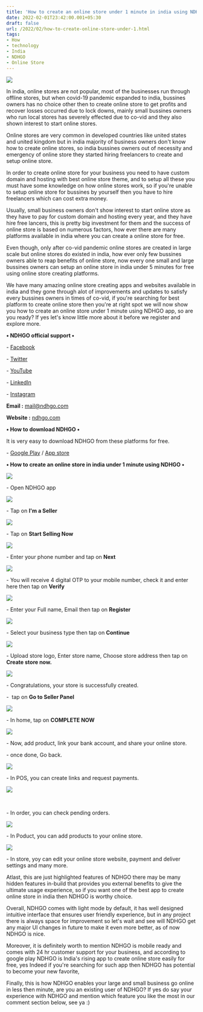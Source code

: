 ```yaml
---
title: 'How to create an online store under 1 minute in india using NDHGO.'
date: 2022-02-01T23:42:00.001+05:30
draft: false
url: /2022/02/how-to-create-online-store-under-1.html
tags: 
- How
- technology
- India
- NDHGO
- Online Store
---
```


 [![](https://lh3.googleusercontent.com/-1wk8qK4R9Ow/Yfl4IiICQaI/AAAAAAAAI8g/HKqP-qkti_Y9PDj3ub_IHSYoSpPMJxy9QCNcBGAsYHQ/s1600/1643739166396843-0.png)](https://lh3.googleusercontent.com/-1wk8qK4R9Ow/Yfl4IiICQaI/AAAAAAAAI8g/HKqP-qkti_Y9PDj3ub_IHSYoSpPMJxy9QCNcBGAsYHQ/s1600/1643739166396843-0.png) 

  

In india, online stores are not popular, most of the businesses run through offline stores, but when covid-19 pandemic expanded to india, bussines owners has no choice other then to create online store to get profits and recover losses occurred due to lock downs, mainly small bussines owners who run local stores has severely effected due to co-vid and they also shown interest to start online stores.

  

Online stores are very common in developed countries like united states and united kingdom but in india majority of business owners don't know how to create online stores, so india bussines owners out of necessity and emergency of online store they started hiring freelancers to create and setup online store.

  

In order to create online store for your business you need to have custom domain and hosting with best online store theme, and to setup all these you must have some knowledge on how online stores work, so if you're unable to setup online store for bussines by yourself then you have to hire freelancers which can cost extra money.

  

Usually, small business owners don't show interest to start online store as they have to pay for custom domain and hosting every year, and they have hire free lancers, this is pretty big investment for them and the success of online store is based on numerous factors, how ever there are many platforms available in india where you can create a online store for free.

  

Even though, only after co-vid pandemic online stores are created in large scale but online stores do existed in india, how ever only few bussines owners able to reap benefits of online store, now every one small and large bussines owners can setup an online store in india under 5 minutes for free using online store creating platforms.

  

We have many amazing online store creating apps and websites available in india and they gone through alot of improvements and updates to satisfy every bussines owners in times of co-vid, if you're searching for best platform to create online store then you're at right spot we will now show you how to create an online store under 1 minute using NDHGO app, so are you ready? If yes let's know little more about it before we register and explore more.

  

**• NDHGO official support •**

\- [Facebook](https://www.facebook.com/ndhgo)

\- [Twitter](https://twitter.com/ndhgoapp)

\- [YouTube](https://www.youtube.com/channel/UCT3nAFipmYhTdCNEyWJX79A)

\- [LinkedIn](https://in.linkedin.com/company/nextdoorhub)

\- [Instagram](https://www.instagram.com/ndhgo/)

**Email :** [mail@ndhgo.com](mailto:mail@ndhgo.com)

**Website :** [ndhgo.com](http://ndhgo.com)

**• How to download NDHGO •**

  

It is very easy to download NDHGO from these platforms for free.

  

\- [Google Play](https://play.google.com/store/apps/details?id=com.nextdoorhub) / [App store](https://apps.apple.com/in/app/ndhgo/id1438955605)

  

**• How to create an online store in india under 1 minute using NDHGO •**

  

 [![](https://lh3.googleusercontent.com/-Sib-vpu6wok/Yfl4HlaoqPI/AAAAAAAAI8Y/zc8tFdYKIJwXXgKSYmlF_FAOTZf_xyXEwCNcBGAsYHQ/s1600/1643739162667580-1.png)](https://lh3.googleusercontent.com/-Sib-vpu6wok/Yfl4HlaoqPI/AAAAAAAAI8Y/zc8tFdYKIJwXXgKSYmlF_FAOTZf_xyXEwCNcBGAsYHQ/s1600/1643739162667580-1.png) 

  

\- Open NDHGO app

  

 [![](https://lh3.googleusercontent.com/-D8OYD392Rcw/Yfl4G6CgswI/AAAAAAAAI8U/hGPPpeXqG5gRLS3WQcQopTB2xsiNRkaVACNcBGAsYHQ/s1600/1643739158687246-2.png)](https://lh3.googleusercontent.com/-D8OYD392Rcw/Yfl4G6CgswI/AAAAAAAAI8U/hGPPpeXqG5gRLS3WQcQopTB2xsiNRkaVACNcBGAsYHQ/s1600/1643739158687246-2.png) 

  

  

\- Tap on **I'm a Seller**

 **[![](https://lh3.googleusercontent.com/-IF7i2SMmJ_M/Yfl4FlvR1oI/AAAAAAAAI8Q/JX4O4HMyfB0SA-dUExahomuV5aL7JcbCQCNcBGAsYHQ/s1600/1643739154449526-3.png)](https://lh3.googleusercontent.com/-IF7i2SMmJ_M/Yfl4FlvR1oI/AAAAAAAAI8Q/JX4O4HMyfB0SA-dUExahomuV5aL7JcbCQCNcBGAsYHQ/s1600/1643739154449526-3.png)** 

\- Tap on **Start Selling Now**

  

 [![](https://lh3.googleusercontent.com/-a3OZqLwswuU/Yfl4EvmJTFI/AAAAAAAAI8M/oPNwtLILFqUkT-ZgqNJ8ZtJlMDOzXzLBwCNcBGAsYHQ/s1600/1643739150333434-4.png)](https://lh3.googleusercontent.com/-a3OZqLwswuU/Yfl4EvmJTFI/AAAAAAAAI8M/oPNwtLILFqUkT-ZgqNJ8ZtJlMDOzXzLBwCNcBGAsYHQ/s1600/1643739150333434-4.png) 

  

\- Enter your phone number and tap on **Next**

 **[![](https://lh3.googleusercontent.com/-OknpHMZmbTY/Yfl4Di9gEFI/AAAAAAAAI8I/njAGskptzyEISm1Ns3pksGlmxrNTNoqrgCNcBGAsYHQ/s1600/1643739146259052-5.png)](https://lh3.googleusercontent.com/-OknpHMZmbTY/Yfl4Di9gEFI/AAAAAAAAI8I/njAGskptzyEISm1Ns3pksGlmxrNTNoqrgCNcBGAsYHQ/s1600/1643739146259052-5.png)**   

\- You will receive 4 digital OTP to your mobile number, check it and enter here then tap on **Verify**

 **[![](https://lh3.googleusercontent.com/-vMePKjpJsUY/Yfl4CkuMd6I/AAAAAAAAI8E/x-RBf2QxOooUi1K4KOa3tfKcNTQls148ACNcBGAsYHQ/s1600/1643739141960738-6.png)](https://lh3.googleusercontent.com/-vMePKjpJsUY/Yfl4CkuMd6I/AAAAAAAAI8E/x-RBf2QxOooUi1K4KOa3tfKcNTQls148ACNcBGAsYHQ/s1600/1643739141960738-6.png)** 

\- Enter your Full name, Email then tap on **Register**

 **[![](https://lh3.googleusercontent.com/-qt8lnaI74l4/Yfl4BuSxroI/AAAAAAAAI8A/bg8LkBc_SoclirKPFWeob-SNmZprQzk6gCNcBGAsYHQ/s1600/1643739137752329-7.png)](https://lh3.googleusercontent.com/-qt8lnaI74l4/Yfl4BuSxroI/AAAAAAAAI8A/bg8LkBc_SoclirKPFWeob-SNmZprQzk6gCNcBGAsYHQ/s1600/1643739137752329-7.png)** 

\- Select your business type then tap on **Continue**

 **[![](https://lh3.googleusercontent.com/-zsPVV9CIbWs/Yfl4AseB78I/AAAAAAAAI78/kYulrLNXrpgGrP0UjFy2EKrR3txO4SOVACNcBGAsYHQ/s1600/1643739133717871-8.png)](https://lh3.googleusercontent.com/-zsPVV9CIbWs/Yfl4AseB78I/AAAAAAAAI78/kYulrLNXrpgGrP0UjFy2EKrR3txO4SOVACNcBGAsYHQ/s1600/1643739133717871-8.png)** 

\- Upload store logo, Enter store name, Choose store address then tap on **Create store now.**

 **[![](https://lh3.googleusercontent.com/-THx5DmWXoC8/Yfl3_eOGEtI/AAAAAAAAI74/EwpOsVtHPmI9srMBlqadFwQM7-bIOTFBwCNcBGAsYHQ/s1600/1643739129650801-9.png)](https://lh3.googleusercontent.com/-THx5DmWXoC8/Yfl3_eOGEtI/AAAAAAAAI74/EwpOsVtHPmI9srMBlqadFwQM7-bIOTFBwCNcBGAsYHQ/s1600/1643739129650801-9.png)** 

\- Congratulations, your store is successfully created.

  

\-  tap on **Go to Seller Panel**

 **[![](https://lh3.googleusercontent.com/-Xyb2lEmQy6w/Yfl3-cslTpI/AAAAAAAAI70/Zuo7JuBlHXATg10hTqDE7HqYzCVC1Rg3ACNcBGAsYHQ/s1600/1643739125196576-10.png)](https://lh3.googleusercontent.com/-Xyb2lEmQy6w/Yfl3-cslTpI/AAAAAAAAI70/Zuo7JuBlHXATg10hTqDE7HqYzCVC1Rg3ACNcBGAsYHQ/s1600/1643739125196576-10.png)** 

\- In home, tap on **COMPLETE NOW**

 **[![](https://lh3.googleusercontent.com/-fJ2oL5ep6oI/Yfl39RyFGDI/AAAAAAAAI7w/U2dquu1cIkIjzlH5SYYhRg4JiHEyrT7eACNcBGAsYHQ/s1600/1643739120888513-11.png)](https://lh3.googleusercontent.com/-fJ2oL5ep6oI/Yfl39RyFGDI/AAAAAAAAI7w/U2dquu1cIkIjzlH5SYYhRg4JiHEyrT7eACNcBGAsYHQ/s1600/1643739120888513-11.png)** 

  

\- Now, add product, link your bank account, and share your online store.

  

\- once done, Go back.

  

 [![](https://lh3.googleusercontent.com/-71-XODQbT_I/Yfl38BA6BUI/AAAAAAAAI7s/p9dyKoJEzf0JLccYzu7aR93Fi5U74RnjgCNcBGAsYHQ/s1600/1643739116496429-12.png)](https://lh3.googleusercontent.com/-71-XODQbT_I/Yfl38BA6BUI/AAAAAAAAI7s/p9dyKoJEzf0JLccYzu7aR93Fi5U74RnjgCNcBGAsYHQ/s1600/1643739116496429-12.png) 

  

\- In POS, you can create links and request payments.

  

 [![](https://lh3.googleusercontent.com/-TqKpKBM89hQ/Yfl37A6DGkI/AAAAAAAAI7o/wRMxkz9TjpIeoQcKAgnhzAJbZIpITfJuACNcBGAsYHQ/s1600/1643739112293803-13.png)](https://lh3.googleusercontent.com/-TqKpKBM89hQ/Yfl37A6DGkI/AAAAAAAAI7o/wRMxkz9TjpIeoQcKAgnhzAJbZIpITfJuACNcBGAsYHQ/s1600/1643739112293803-13.png) 

 

\- In order, you can check pending orders.

  

 [![](https://lh3.googleusercontent.com/-rQMy7c-W7ew/Yfl36NZax5I/AAAAAAAAI7k/8XACPNqWliYCIqFifOsIohPRCb1V-TcTACNcBGAsYHQ/s1600/1643739107969985-14.png)](https://lh3.googleusercontent.com/-rQMy7c-W7ew/Yfl36NZax5I/AAAAAAAAI7k/8XACPNqWliYCIqFifOsIohPRCb1V-TcTACNcBGAsYHQ/s1600/1643739107969985-14.png) 

  

\- In Poduct, you can add products to your online store.

  

 [![](https://lh3.googleusercontent.com/-Nw0Ga6v98GA/Yfl344mdq-I/AAAAAAAAI7g/pkb90Lx7B_ECMTV9gAK6KBDhsK7TudH-gCNcBGAsYHQ/s1600/1643739072540656-15.png)](https://lh3.googleusercontent.com/-Nw0Ga6v98GA/Yfl344mdq-I/AAAAAAAAI7g/pkb90Lx7B_ECMTV9gAK6KBDhsK7TudH-gCNcBGAsYHQ/s1600/1643739072540656-15.png) 

  

\- In store, yoy can edit your online store website, payment and deliver settings and many more.

  

Atlast, this are just highlighted features of NDHGO there may be many hidden features in-build that provides you external benefits to give the ultimate usage experience, so if you want one of the best app to create online store in india then NDHGO is worthy choice.

  

Overall, NDHGO comes with light mode by default, it has well designed intuitive interface that ensures user friendly experience, but in any project there is always space for improvement so let's wait and see will NDHGO get any major UI changes in future to make it even more better, as of now NDHGO is nice.

  

Moreover, it is definitely worth to mention NDHGO is mobile ready and comes with 24 hr customer support for your business, and according to google play NDHGO is India's rising app to create online store easily for free, yes Indeed if you're searching for such app then NDHGO has potential to become your new favorite, 

  

Finally, this is how NDHGO enables your large and small business go online in less then minute, are you an existing user of NDHGO? If yes do say your experience with NDHGO and mention which feature you like the most in our comment section below, see ya :)